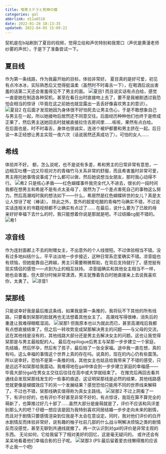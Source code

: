 ```yaml
---
title: 喫茶ステラと死神の蝶
categories: gal
abbrlink: d11a6518
date: 2022-01-28 18:13:35
updated: 2022-04-05 15:09:22
---
```

契机是在b站刷到了夏目的视频，觉得立绘和声优特别和我胃口（声优是黄漫老师纱雾的声优），于是下了准备尝试一下。
<!--more-->
## 夏目线
作为第一条线路，作为我最开始的目标，体验非常好。
夏目真的是好可爱，初见有点冷冰冰，实际熟悉后又觉得挺温柔（虽然时不时毒舌一下），在喝酒后说出害羞的话第二天还会害羞得见不了男主的面。
![夏目1](https://cdn.jsdelivr.net/gh/ourandream/blog_images@master/星光咖啡厅/夏目1.1brhr25jowg0.webp)
而且说实话有点白给，感觉一直是她在制造各种契机，甚至在看日出时直接吻上去了，要不是我被剧透过我恐怕会相当的惊讶（毕竟在这之前她也就显露出一丢丢好像喜欢男主的意识）。
![夏目2](https://cdn.jsdelivr.net/gh/ourandream/blog_images@master/星光咖啡厅/夏目2.77hhr6vg6340.webp)
在后面才发现她因为身体很不好怕死去让男主伤心，于是不敢想象自己与男主在一起，所以她接吻后居然还不同意交往。后面经历种种他们也终于是修成正果了，然后男主送她回去时就被直接拉住去房间里……咳咳，果然有点白给。
在后面也是，时不时毒舌，身体也很诚实，连进个被炉都要和男主挤在一起。后日谈一本正经想让男主实现一夜六次（话说居然还真成功了）。可怕的女人……
## 希线
体验并不好。
额，怎么说呢，也不是说有多差，希和男主的日常非常有意思，一边相互吐槽一边又珍视对方的青梅竹马关系非常的舒服，而且希害羞时非常可爱，男主拜托她事情说事成了什么都可以做，然后她说想当女朋友，那时我心动得不行。
![希2](https://cdn.jsdelivr.net/gh/ourandream/blog_images@master/星光咖啡厅/希2.41yn9j6ogq40.webp)
只是核心矛盾——红色蝴蝶事件我完全代入不进去，很长的一段时间我都在想男主和希是不是有点太圣母了，居然为了一个差点害死自己的事物这么努力。然后高潮戏时我的想法如下——什么，希居然是红色蝴蝶转世的女儿？真是太让人惊讶了呢（棒读）。
除此之外，意外的超爱吃醋的青梅竹马确实不错，不过说实话连相关的书籍视频都不让确实有点过了……
在最后，说什么要为了已故的母亲好好幸福下去什么的时，我只能想着你说是那就是吧。不过结婚cg挺不错的。
![希1](https://cdn.jsdelivr.net/gh/ourandream/blog_images@master/星光咖啡厅/希1.1htzg7favbb4.webp)
## 凉音线
作为连封面都上不去的附赠女主，不出意外的个人线很短。不过体验相当不错。没有过多地纠结什么，平平淡淡地一步步接近，这种日常系恋爱确实不错。凉音姐也有烦恼，但她能靠自己跨越，男主只需要稍微帮助，在背后支持就行了。感觉挺有现实情侣的感觉——点到为止的相互扶持。
凉音姐确实和其他女主相当不一样，她也会害羞，但大部分时候非常潇洒，男主犹豫着告白时她直接亲上去说我喜欢你，太勇了。
![凉音1](https://cdn.jsdelivr.net/gh/ourandream/blog_images@master/星光咖啡厅/凉音1.3smzd9dtifq0.webp)
## 栞那线
只能说幸好我是最后推这条线，如果我是第一条推的，我将玩不下其他的所有线路，只要看到栞那的脸就再也无法想着其他女主了。
高潮戏写得很棒，消失后的重逢让我难得眼眶湿润。
![栞那1](https://cdn.jsdelivr.net/gh/ourandream/blog_images@master/星光咖啡厅/栞那1.webp)
但我原本也以为就此而已，甚至高潮戏后我都有点想直接结束了。但之后一转攻势变成栞那解决男主的问题——与父母的交流，这在其他线是没有的，其他线路大部分还是男主去解决女主的问题。这也让我觉得栞那是与男主最般配的人。
最后在epilogue后男主与栞那一步步建立一个家庭，先结婚，然后怀孕，然后有了孩子，最后拍了一张全家福。途中我一直在想，真的有吗，这么幸福的事情这个世界上真的存在吗。说真的，现在的内心仍有些震荡。
所以说幸好。恐怕不是第一条推的线，其他女主也姑且给我带来了不错的感受，只是远远不如栞那给我震动。我难得地在gal中体会到一步步建立家庭的幸福感——毕竟大部分gal在男女主交往后往往在高中或大学就结束了。
在推完后再回去看共通线会发现栞那线发生的一些事的痕迹，这证明栞那线是必然的结果，其他线路感觉就更像是蝴蝶效应下的另一个发展结果？感觉恐怕只能用不同的世界线来解释了。不过也不错，栞那线确实值得称为真女主路线。
![栞那2](https://cdn.jsdelivr.net/gh/ourandream/blog_images@master/星光咖啡厅/栞那2.webp)
不过上网看了一下，有评价好的，也有评价不好甚至非常不好的，有点惊讶，我现在算不算完全的萌新了，也算推过好几十部了……虽然大部分是废萌就是了，评价不应该和风评差别那么大的吧？仔细一想应该是因为我特别喜欢同居结婚一步步走向未来的剧情，而且对于剧情只要感情渲染到位我是不太会在意设定。同时，我对他们评价的白开水剧情反而体验非常好，说有趣的柚子社前几部的什么战斗啊解决烦恼之类的剧情反而没感觉，甚至无聊到共通线就撤了。再一次认识到对gal的评价是非常主观的东西。
无论如何，它给我留下了相对美好的回忆，这是毫无疑问的。
或许还会有呆呆地看着他们幸福合影的日子呢。
![栞那3](https://cdn.jsdelivr.net/gh/ourandream/blog_images@master/星光咖啡厅/栞那3.webp)
(PS:最后留着爱衣线懒得推的应该不止我一个吧)